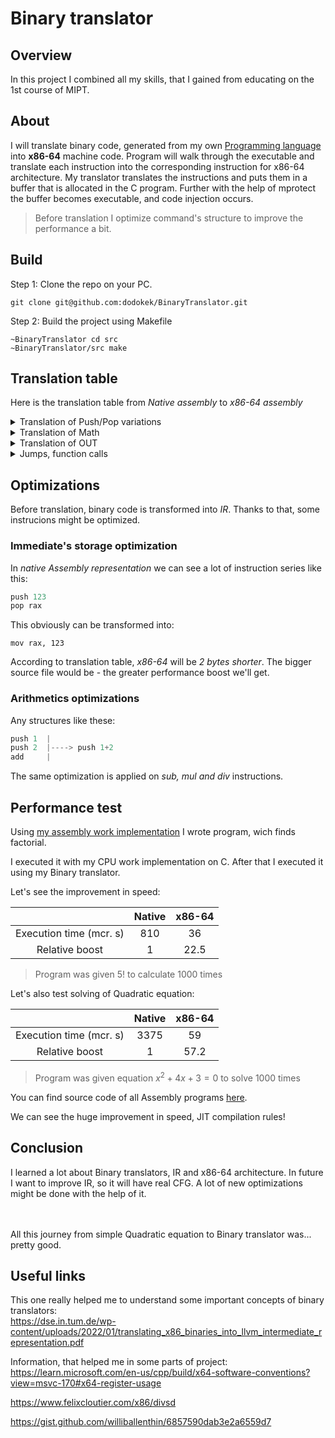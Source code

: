 # Binary translator

## Overview
In this project I combined all my skills, that I gained from educating on the 1st course of MIPT. 

## About

I will translate binary code, generated from my own <a href="https://github.com/dodokek/ProgrammingLanguage">Programming language</a> into **x86-64** machine code. Program will walk through the executable and translate each instruction into the corresponding instruction for x86-64 architecture. My translator translates the instructions and puts them in a buffer that is allocated in the C program. Further with the help of mprotect the buffer becomes executable, and code injection occurs.

> Before translation I optimize command's structure to improve the performance a bit. 

## Build

Step 1: Clone the repo on your PC.

~~~
git clone git@github.com:dodokek/BinaryTranslator.git
~~~

Step 2: Build the project using Makefile

~~~
~BinaryTranslator cd src
~BinaryTranslator/src make
~~~






## Translation table

Here is the translation table from *Native assembly* to *x86-64 assembly*


<details>
<summary>Translation of Push/Pop variations</summary>

|   Native       | x86-64      |  
| ------         | :---------------: | 
| Push Num       | mov rsi, 0x1ff0...00 (double) <br> push rsi                |  
| Push reg       | push r_x              |
| Push [ Num ]      | mov rdi, [r10 + Num] <br> push rdi              |
| Push [ r_x ]       | mov [r10 + r_x]       |
| Push [ Num + r_x ]       | add r10, r_x <br> mov rdi, [r10 + Num] <br> sub r10, r_x <br> push rdi|
| Pop r_x        | pop r_x              |
| Pop [ r_x ]       | pop rdi <br> mov [r10 + r_x], rdi              |
| Pop [Num + r_x]       | pop rdi <br> add r10, r_x <br> mov [r10 + Num], rdi <br> sub r10, r_x           |

> **r10** register is used as pointer to begin of the memory.
</details>


<details>
<summary>Translation of Math</summary>

|   Native       | x86-64      |  
| ------         | :---------------: | 
| Add        |  addpd xmm0, xmm1       |
| Sub        |  subpd xmm0, xmm1       |
| Mul        |  mulpd xmm0, xmm1       |
| Div        |  divpd xmm0, xmm1       |
| Sqr        |  sqrtpd xmm0, xmm1      |
> This operations are followed with moving values from stack to xmm1, xmm0 registers.
</details>

<details>
<summary>Translation of OUT</summary>
In native assembly <b>OUT</b> command pops the value from stack and prints it on the screen using <b>printf from STL</b>. 
<br>
<br>
In x86-64 I will call printf function to print one double number using the same printf from STL. The only difference - the stack should be aligned and data stored in specific registers

~~~C++
mov xmm0, [rsp]

push r10
pusha

mov rbp, rsp
and rsp, -16 // aligning stack

call printf

mov rsp, rbp

popa
pop r10

~~~

</details>


<details>
<summary>Jumps, function calls</summary>

Jump, Call, Ret are translated straightforward:
|   Native       | x86-64      |  
| ------         | :---------------: | 
| Jmp <32b rel. ptr.>        |  jmp <32b rel. ptr.>       |
| Call <32b rel. ptr.>        |  call <32b rel. ptr.>       |
| Ret        |  ret       |

Conditional Jumps are also translated the same, but in Native assembly we also need to compare two values from stack. Comparison part:

~~~C++
mov xmm0, [rsp]
mov xmm1, [rsp+8]
add rsp, 16

ucomisd xmm0, xmm1
~~~

The rest translation of conditional jumps is the same with non-conditional jump.

</details>

## Optimizations

Before translation, binary code is transformed into *IR*. Thanks to that, some instrucions might be optimized.

### Immediate's storage optimization
In *native Assembly representation* we can see a lot of instruction series like this:

~~~C++
push 123
pop rax
~~~

This obviously can be transformed into:

~~~
mov rax, 123
~~~

According to translation table, *x86-64* will be *2 bytes shorter*. The bigger source file would be - the greater performance boost we'll get.

### Arithmetics optimizations
Any structures like these:

~~~C++
push 1  |
push 2  |----> push 1+2
add     |
~~~

The same optimization is applied on *sub, mul and div* instructions.


## Performance test
Using <a href="https://githrsiub.com/dodokek/ProgrammingLanguage">my assembly work implementation</a> I wrote program, wich finds factorial. 

I executed it with my CPU work implementation on C. After that I executed it using my Binary translator.

Let's see the improvement in speed:

|  | Native       | x86-64                 |  
| :------: | :------:  | :---------------: | 
| Execution time (mcr. s) | 810       | 36                 |  
| Relative boost | 1       | 22.5                 |  

> Program was given $5!$ to calculate 1000 times 


Let's also test solving of Quadratic equation:


|  | Native       | x86-64                 |  
| :------: | :------:  | :---------------: | 
| Execution time (mcr. s) | 3375       | 59                 |  
| Relative boost | 1       | 57.2                 |  

> Program was given equation  $x^2 + 4x + 3 = 0$ to solve 1000 times

You can find source code of all Assembly programs <a href = "https://github.com/dodokek/Processor/tree/origin/examples">here</a>.


We can see the huge improvement in speed, JIT compilation rules!


## Conclusion

I learned a lot about Binary translators, IR and x86-64 architecture. In future I want to improve IR, so it will have real CFG. A lot of new optimizations might be done with the help of it. 

<br> <br> All this journey from simple Quadratic equation to Binary translator was... pretty good. 


## Useful links


This one really helped me to understand some important concepts of binary translators: <br>
https://dse.in.tum.de/wp-content/uploads/2022/01/translating_x86_binaries_into_llvm_intermediate_representation.pdf  
  
  
Information, that helped me in some parts of project: <br>
https://learn.microsoft.com/en-us/cpp/build/x64-software-conventions?view=msvc-170#x64-register-usage

https://www.felixcloutier.com/x86/divsd

https://gist.github.com/williballenthin/6857590dab3e2a6559d7

